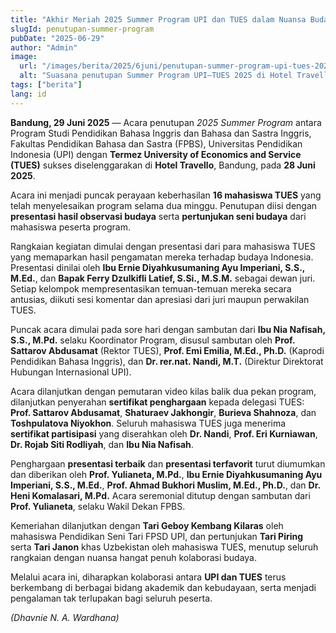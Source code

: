 ```yaml
---
title: "Akhir Meriah 2025 Summer Program UPI dan TUES dalam Nuansa Budaya dan Kolaborasi"
slugId: penutupan-summer-program
pubDate: "2025-06-29"
author: "Admin"
image:
  url: "/images/berita/2025/6juni/penutupan-summer-program-upi-tues-2025.webp"
  alt: "Suasana penutupan Summer Program UPI–TUES 2025 di Hotel Travello Bandung"
tags: ["berita"]
lang: id
---
```


**Bandung, 29 Juni 2025** — Acara penutupan *2025 Summer Program* antara Program Studi Pendidikan Bahasa Inggris dan Bahasa dan Sastra Inggris, Fakultas Pendidikan Bahasa dan Sastra (FPBS), Universitas Pendidikan Indonesia (UPI) dengan **Termez University of Economics and Service (TUES)** sukses diselenggarakan di **Hotel Travello**, Bandung, pada **28 Juni 2025**.

Acara ini menjadi puncak perayaan keberhasilan **16 mahasiswa TUES** yang telah menyelesaikan program selama dua minggu. Penutupan diisi dengan **presentasi hasil observasi budaya** serta **pertunjukan seni budaya** dari mahasiswa peserta program.

Rangkaian kegiatan dimulai dengan presentasi dari para mahasiswa TUES yang memaparkan hasil pengamatan mereka terhadap budaya Indonesia. Presentasi dinilai oleh **Ibu Ernie Diyahkusumaning Ayu Imperiani, S.S., M.Ed.**, dan **Bapak Ferry Dzulkifli Latief, S.Si., M.S.M.** sebagai dewan juri. Setiap kelompok mempresentasikan temuan-temuan mereka secara antusias, diikuti sesi komentar dan apresiasi dari juri maupun perwakilan TUES.

Puncak acara dimulai pada sore hari dengan sambutan dari **Ibu Nia Nafisah, S.S., M.Pd.** selaku Koordinator Program, disusul sambutan oleh **Prof. Sattarov Abdusamat** (Rektor TUES), **Prof. Emi Emilia, M.Ed., Ph.D.** (Kaprodi Pendidikan Bahasa Inggris), dan **Dr. rer.nat. Nandi, M.T.** (Direktur Direktorat Hubungan Internasional UPI).

Acara dilanjutkan dengan pemutaran video kilas balik dua pekan program, dilanjutkan penyerahan **sertifikat penghargaan** kepada delegasi TUES: **Prof. Sattarov Abdusamat**, **Shaturaev Jakhongir**, **Burieva Shahnoza**, dan **Toshpulatova Niyokhon**. Seluruh mahasiswa TUES juga menerima **sertifikat partisipasi** yang diserahkan oleh **Dr. Nandi**, **Prof. Eri Kurniawan**, **Dr. Rojab Siti Rodliyah**, dan **Ibu Nia Nafisah**.

Penghargaan **presentasi terbaik** dan **presentasi terfavorit** turut diumumkan dan diberikan oleh **Prof. Yulianeta, M.Pd.**, **Ibu Ernie Diyahkusumaning Ayu Imperiani, S.S., M.Ed.**, **Prof. Ahmad Bukhori Muslim, M.Ed., Ph.D.**, dan **Dr. Heni Komalasari, M.Pd.** Acara seremonial ditutup dengan sambutan dari **Prof. Yulianeta**, selaku Wakil Dekan FPBS.

Kemeriahan dilanjutkan dengan **Tari Geboy Kembang Kilaras** oleh mahasiswa Pendidikan Seni Tari FPSD UPI, dan pertunjukan **Tari Piring** serta **Tari Janon** khas Uzbekistan oleh mahasiswa TUES, menutup seluruh rangkaian dengan nuansa hangat penuh kolaborasi budaya.

Melalui acara ini, diharapkan kolaborasi antara **UPI dan TUES** terus berkembang di berbagai bidang akademik dan kebudayaan, serta menjadi pengalaman tak terlupakan bagi seluruh peserta.

*(Dhavnie N. A. Wardhana)*
